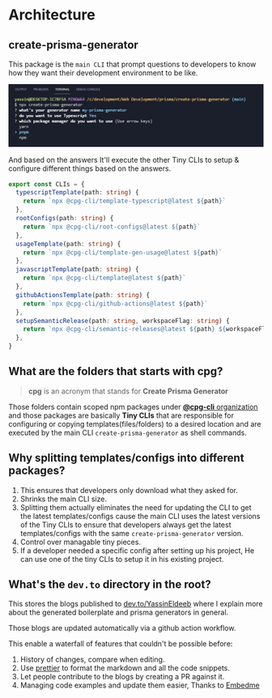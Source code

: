 # Architecture

## create-prisma-generator
This package is the `main CLI` that prompt questions to developers to know how they want their development environment to be like.

![terminal screenshot](https://github.com/YassinEldeeb/create-prisma-generator/blob/main/images/npx-create-prisma-generator.png)

And based on the answers It'll execute the other Tiny CLIs to setup & configure different things based on the answers.
```ts
export const CLIs = {
  typescriptTemplate(path: string) {
    return `npx @cpg-cli/template-typescript@latest ${path}`
  },
  rootConfigs(path: string) {
    return `npx @cpg-cli/root-configs@latest ${path}`
  },
  usageTemplate(path: string) {
    return `npx @cpg-cli/template-gen-usage@latest ${path}`
  },
  javascriptTemplate(path: string) {
    return `npx @cpg-cli/template@latest ${path}`
  },
  githubActionsTemplate(path: string) {
    return `npx @cpg-cli/github-actions@latest ${path}`
  },
  setupSemanticRelease(path: string, workspaceFlag: string) {
    return `npx @cpg-cli/semantic-releases@latest ${path} ${workspaceFlag}`
  },
}
```

## What are the folders that starts with cpg?

> **cpg** is an acronym that stands for **Create Prisma Generator**

Those folders contain scoped npm packages under [**@cpg-cli** organization](https://www.npmjs.com/org/cpg-cli) and those packages are basically **Tiny CLIs** that are responsible for configuring or copying templates(files/folders) to a desired location and are executed by the main CLI `create-prisma-generator` as shell commands.

## Why splitting templates/configs into different packages?

1. This ensures that developers only download what they asked for.
2. Shrinks the main CLI size.
3. Splitting them actually eliminates the need for updating the CLI to get the latest templates/configs cause the main CLI uses the latest versions of the Tiny CLIs to ensure that developers always get the latest templates/configs with the same `create-prisma-generator` version.
4. Control over managable tiny pieces.
5. If a developer needed a specific config after setting up his project, He can use one of the tiny CLIs to setup it in his existing project.

## What's the `dev.to` directory in the root?

This stores the blogs published to [dev.to/YassinEldeeb](https://dev.to/YassinEldeeb) where I explain more about the generated boilerplate and prisma generators in general.

Those blogs are updated automatically via a github action workflow.

This enable a waterfall of features that couldn't be possible before:
1. History of changes, compare when editing.
2. Use [prettier](https://github.com/prettier/prettier) to format the markdown and all the code snippets.
3. Let people contribute to the blogs by creating a PR against it.
4. Managing code examples and update them easier, Thanks to [Embedme](https://github.com/zakhenry/embedme)
